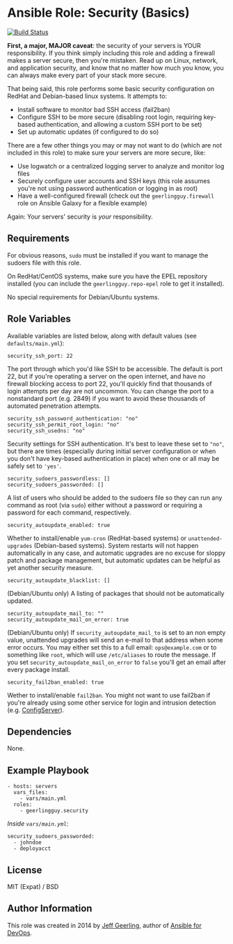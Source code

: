 # Ansible Role: Security (Basics)

[![Build Status](https://travis-ci.org/geerlingguy/ansible-role-security.svg?branch=master)](https://travis-ci.org/geerlingguy/ansible-role-security)

**First, a major, MAJOR caveat**: the security of your servers is YOUR responsibility. If you think simply including this role and adding a firewall makes a server secure, then you're mistaken. Read up on Linux, network, and application security, and know that no matter how much you know, you can always make every part of your stack more secure.

That being said, this role performs some basic security configuration on RedHat and Debian-based linux systems. It attempts to:

  - Install software to monitor bad SSH access (fail2ban)
  - Configure SSH to be more secure (disabling root login, requiring key-based authentication, and allowing a custom SSH port to be set)
  - Set up automatic updates (if configured to do so)

There are a few other things you may or may not want to do (which are not included in this role) to make sure your servers are more secure, like:

  - Use logwatch or a centralized logging server to analyze and monitor log files
  - Securely configure user accounts and SSH keys (this role assumes you're not using password authentication or logging in as root)
  - Have a well-configured firewall (check out the `geerlingguy.firewall` role on Ansible Galaxy for a flexible example)

Again: Your servers' security is *your* responsibility.

## Requirements

For obvious reasons, `sudo` must be installed if you want to manage the sudoers file with this role.

On RedHat/CentOS systems, make sure you have the EPEL repository installed (you can include the `geerlingguy.repo-epel` role to get it installed).

No special requirements for Debian/Ubuntu systems.

## Role Variables

Available variables are listed below, along with default values (see `defaults/main.yml`):

    security_ssh_port: 22

The port through which you'd like SSH to be accessible. The default is port 22, but if you're operating a server on the open internet, and have no firewall blocking access to port 22, you'll quickly find that thousands of login attempts per day are not uncommon. You can change the port to a nonstandard port (e.g. 2849) if you want to avoid these thousands of automated penetration attempts.

    security_ssh_password_authentication: "no"
    security_ssh_permit_root_login: "no"
    security_ssh_usedns: "no"

Security settings for SSH authentication. It's best to leave these set to `"no"`, but there are times (especially during initial server configuration or when you don't have key-based authentication in place) when one or all may be safely set to `'yes'`.

    security_sudoers_passwordless: []
    security_sudoers_passworded: []

A list of users who should be added to the sudoers file so they can run any command as root (via `sudo`) either without a password or requiring a password for each command, respectively.

    security_autoupdate_enabled: true

Whether to install/enable `yum-cron` (RedHat-based systems) or `unattended-upgrades` (Debian-based systems). System restarts will not happen automatically in any case, and automatic upgrades are no excuse for sloppy patch and package management, but automatic updates can be helpful as yet another security measure.

    security_autoupdate_blacklist: []

(Debian/Ubuntu only) A listing of packages that should not be automatically updated.

    security_autoupdate_mail_to: ""
    security_autoupdate_mail_on_error: true

(Debian/Ubuntu only) If `security_autoupdate_mail_to` is set to an non empty value, unattended upgrades will send an e-mail to that address when some error occurs. You may either set this to a full email: `ops@example.com` or to something like `root`, which will use `/etc/aliases` to route the message. If you set `security_autoupdate_mail_on_error` to `false` you'll get an email after every package install.

    security_fail2ban_enabled: true

Wether to install/enable `fail2ban`. You might not want to use fail2ban if you're already using some other service for login and intrusion detection (e.g. [ConfigServer](http://configserver.com/cp/csf.html)).

## Dependencies

None.

## Example Playbook

    - hosts: servers
      vars_files:
        - vars/main.yml
      roles:
        - geerlingguy.security

*Inside `vars/main.yml`*:

    security_sudoers_passworded:
      - johndoe
      - deployacct

## License

MIT (Expat) / BSD

## Author Information

This role was created in 2014 by [Jeff Geerling](http://www.jeffgeerling.com/), author of [Ansible for DevOps](https://www.ansiblefordevops.com/).
